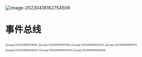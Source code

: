 ![image-20230418162754506](https://s2.loli.net/2025/02/03/1q8RgxVCafBkuWS.png)



# 事件总线

<img src="https://s2.loli.net/2025/02/03/tyrkia9XWeChlxP.png" alt="image-20230418162538281" style="zoom:50%;" />

<img src="https://s2.loli.net/2025/02/03/7zVKjdtO8MioSHW.png" alt="image-20230418162551188" style="zoom:50%;" />

<img src="https://s2.loli.net/2025/02/03/OukP9nrNbUsXd1v.png" alt="image-20230418162602535" style="zoom:50%;" />

<img src="https://s2.loli.net/2025/02/03/CipPw7F6eLdaMbN.png" alt="image-20230418162618473" style="zoom:50%;" />

<img src="https://s2.loli.net/2025/02/03/ox3kX7MfLSCuqmy.png" alt="image-20230418162628440" style="zoom: 50%;" />

<img src="https://s2.loli.net/2025/02/03/reqm3LXU2j4Yb56.png" alt="image-20230418162638736" style="zoom:50%;" />



<img src="https://s2.loli.net/2025/02/03/v32rIBnTKUc5paF.png" alt="image-20230418162649258" style="zoom:50%;" />